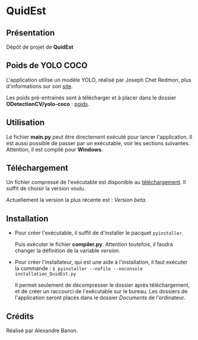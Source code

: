 # QuidEst

## Présentation
Dépôt de projet de **QuidEst**


## Poids de YOLO COCO
L'application utilise un modèle YOLO, réalisé par Joseph Chet Redmon, plus d'informations sur son [site](https://pjreddie.com/darknet/yolo/).

Les poids pré-entrainés sont à télécharger et à placer dans le dossier **ODetectionCV/yolo-coco** : [poids](https://pjreddie.com/media/files/yolov3.weights).


## Utilisation
Le fichier **main.py** peut être directement exécuté pour lancer l'application. Il est aussi possible de passer par un exécutable, voir les sections suivantes. Attention, il est compilé pour **Windows**.


## Téléchargement
Un fichier compressé de l'exécutable est disponible au [téléchargement](https://drive.google.com/drive/folders/1LFToXumcK73RxTownUWq57vvJ3irxHTu?usp=sharing). Il suffit de choisir la version voulu.

Actuellement la version la plus récente est : *Version beta*.


## Installation
* Pour créer l'exécutable, il suffit de d'installer le pacquet `pyinstaller`.

  Puis exécuter le fichier **compiler.py**. Attention toutefois, il faudra changer la définition de la variable *version*.

* Pour créer l'installateur, qui est une aide à l'installation, il faut exécuter la commande : `$ pyinstaller --nofile --noconsole installation_QuidEst.py`

  Il permet seulement de décompresser le dossier après téléchargement, et de créer un raccourci de l'exécutable sur le bureau. Les dossiers de l'application seront placés dans le dossier *Documents* de l'ordinateur.


## Crédits
Réalisé par Alexandre Banon.
